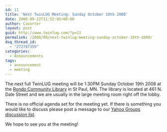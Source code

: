 ```yaml
---
id: 11
title: 'Next TwinLUG Meeting: Sunday October 19th 2008'
date: 2008-09-22T11:52:05+00:00
author: Cavorter
layout: post
guid: http://www.twinlug.com/?p=11
permalink: /2008/09/next-twinlug-meeting-sunday-october-18th-2008/
dsq_thread_id:
  - "272787359"
categories:
  - Announcements
tags:
  - announcement
  - meeting
---
```

The next full TwinLUG meeting will be 1:30PM Sunday October 19th 2008 at the [Rondo Community Library](http://www.stpaul.lib.mn.us/locations/rondo.html) in St Paul, MN. The library is located at 461 N. Dale Street and we are usually in the large meeting room right off the lobby.

There is no official agenda set for the meeting yet. If there is something you would like to discuss please post a message to our [Yahoo Groups discussion list](http://groups.yahoo.com/group/TwinLUG/).

We hope to see you at the meeting!